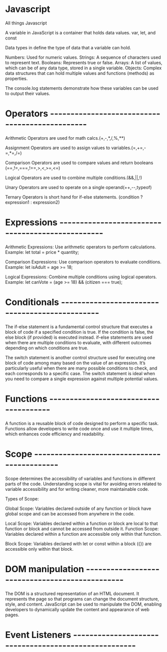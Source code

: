 # Javascript

All things Javascript

A variable in JavaScript is a container that holds data values. var, let, and const

Data types in define the type of data that a variable can hold.

Numbers: Used for numeric values.
Strings: A sequence of characters used to represent text.
Booleans: Represents true or false.
Arrays: A list of values, which can be of any data type, stored in a single variable.
Objects: Complex data structures that can hold multiple values and functions (methods) as properties.

The console.log statements demonstrate how these variables can be used to output their values.

# Operators -----------------------------------------------

Arithmetic Operators are used for math calcs.(+,-,*,/,%,**)

Assignment Operators are used to assign values to variables.(=,+=,-=,*=,/=)

Comparison Operators are used to compare values and return booleans (==,!=,===,!==,>,<,>=,<=)

Logical Operators are used to combine multiple conditions.(&&,||,!)

Unary Operators are used to operate on a single operand(++,--,typeof)

Ternary Operators is short hand for if-else statements.
(condition ? expression1 : expression2)

# Expressions -------------------------------------------------

Arithmetic Expressions: Use arithmetic operators to perform calculations.
Example: let total = price * quantity;

Comparison Expressions: Use comparison operators to evaluate conditions.
Example: let isAdult = age >= 18;

Logical Expressions: Combine multiple conditions using logical operators.
Example: let canVote = (age >= 18) && (citizen === true);

# Conditionals -----------------------------------------------

The if-else statement is a fundamental control structure that executes a block of code if a specified condition is true. If the condition is false, the else block (if provided) is executed instead. if-else statements are used when there are multiple conditions to evaluate, with different outcomes depending on which conditions are true.

The switch statement is another control structure used for executing one block of code among many based on the value of an expression. It’s particularly useful when there are many possible conditions to check, and each corresponds to a specific case. The switch statement is ideal when you need to compare a single expression against multiple potential values.

# Functions --------------------------------------

A function is a reusable block of code designed to perform a specific task. Functions allow developers to write code once and use it multiple times, which enhances code efficiency and readability.

# Scope --------------------------------------------

Scope determines the accessibility of variables and functions in different parts of the code. Understanding scope is vital for avoiding errors related to variable accessibility and for writing cleaner, more maintainable code.

Types of Scope:

Global Scope: Variables declared outside of any function or block have global scope and can be accessed from anywhere in the code.

Local Scope: Variables declared within a function or block are local to that function or block and cannot be accessed from outside it.
Function Scope: Variables declared within a function are accessible only within that function.

Block Scope: Variables declared with let or const within a block ({}) are accessible only within that block.

# DOM manipulation -----------------------------------------------

The DOM is a structured representation of an HTML document. It represents the page so that programs can change the document structure, style, and content. JavaScript can be used to manipulate the DOM, enabling developers to dynamically update the content and appearance of web pages.

# Event Listeners -----------------------------------------------------

